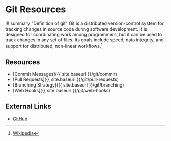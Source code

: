 # Git Resources

!!! summary "Definition of git"
    Git is a distributed version-control system for tracking changes in source code during software development. It is designed for coordinating work among programmers, but it can be used to track changes in any set of files. Its goals include speed, data integrity, and support for distributed, non-linear workflows.[^1]

## Resources

* [Commit Messages]({{ site.baseurl }}/git/commit)
* [Pull Requests]({{ site.baseurl }}/git/pull-requests)
* [Branching Strategy]({{ site.baseurl }}/git/branching)
* [Web Hooks]({{ site.baseurl }}/git/web-hooks)

## External Links

* [GitHub](https://github.com/)


[^1]: [Wikipedia](https://en.wikipedia.org/wiki/Git)